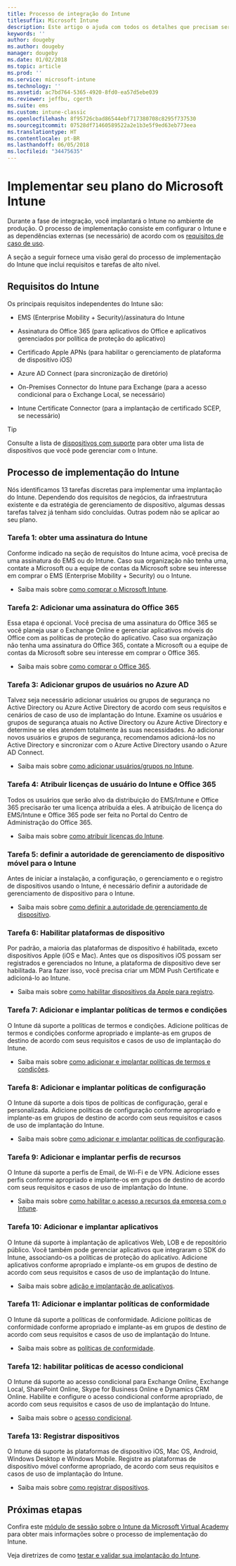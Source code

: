 ```yaml
---
title: Processo de integração do Intune
titlesuffix: Microsoft Intune
description: Este artigo o ajuda com todos os detalhes que precisam ser considerados ao integrar a solução somente na nuvem do Microsoft Intune ao seu ambiente.
keywords: ''
author: dougeby
ms.author: dougeby
manager: dougeby
ms.date: 01/02/2018
ms.topic: article
ms.prod: ''
ms.service: microsoft-intune
ms.technology: ''
ms.assetid: ac7bd764-5365-4920-8fd0-ea57d5ebe039
ms.reviewer: jeffbu, cgerth
ms.suite: ems
ms.custom: intune-classic
ms.openlocfilehash: 8f95726cbad86544ebf717380708c8295f737530
ms.sourcegitcommit: 07528df71460589522a2e1b3e5f9ed63eb773eea
ms.translationtype: HT
ms.contentlocale: pt-BR
ms.lasthandoff: 06/05/2018
ms.locfileid: "34475635"
---
```

# <a name="implement-your-microsoft-intune-plan"></a>Implementar seu plano do Microsoft Intune

Durante a fase de integração, você implantará o Intune no ambiente de produção. O processo de implementação consiste em configurar o Intune e as dependências externas (se necessário) de acordo com os [requisitos de caso de uso](planning-guide-requirements.md).

A seção a seguir fornece uma visão geral do processo de implementação do Intune que inclui requisitos e tarefas de alto nível.

## <a name="intune-requirements"></a>Requisitos do Intune

Os principais requisitos independentes do Intune são:

-   EMS (Enterprise Mobility + Security)/assinatura do Intune

-   Assinatura do Office 365 (para aplicativos do Office e aplicativos gerenciados por política de proteção do aplicativo)

-   Certificado Apple APNs (para habilitar o gerenciamento de plataforma de dispositivo iOS)

-   Azure AD Connect (para sincronização de diretório)

-   On-Premises Connector do Intune para Exchange (para a acesso condicional para o Exchange Local, se necessário)

-   Intune Certificate Connector (para a implantação de certificado SCEP, se necessário)

>[!TIP]
> Consulte a lista de [dispositivos com suporte](supported-devices-browsers.md) para obter uma lista de dispositivos que você pode gerenciar com o Intune.

## <a name="intune-implementation-process"></a>Processo de implementação do Intune

Nós identificamos 13 tarefas discretas para implementar uma implantação do Intune. Dependendo dos requisitos de negócios, da infraestrutura existente e da estratégia de gerenciamento de dispositivo, algumas dessas tarefas talvez já tenham sido concluídas. Outras podem não se aplicar ao seu plano.

### <a name="task-1-get-an-intune-subscription"></a>Tarefa 1: obter uma assinatura do Intune

Conforme indicado na seção de requisitos do Intune acima, você precisa de uma assinatura do EMS ou do Intune. Caso sua organização não tenha uma, contate a Microsoft ou a equipe de contas da Microsoft sobre seu interesse em comprar o EMS (Enterprise Mobility + Security) ou o Intune.

-   Saiba mais sobre [como comprar o Microsoft Intune](https://www.microsoft.com/cloud-platform/microsoft-intune-pricing).

### <a name="task-2-add-office-365-subscription"></a>Tarefa 2: Adicionar uma assinatura do Office 365

Essa etapa é opcional. Você precisa de uma assinatura do Office 365 se você planeja usar o Exchange Online e gerenciar aplicativos móveis do Office com as políticas de proteção do aplicativo. Caso sua organização não tenha uma assinatura do Office 365, contate a Microsoft ou a equipe de contas da Microsoft sobre seu interesse em comprar o Office 365.

-   Saiba mais sobre [como comprar o Office 365](https://products.office.com/business/compare-office-365-for-business-plans).

### <a name="task-3-add-users-groups-in-azure-ad"></a>Tarefa 3: Adicionar grupos de usuários no Azure AD

Talvez seja necessário adicionar usuários ou grupos de segurança no Active Directory ou Azure Active Directory de acordo com seus requisitos e cenários de caso de uso de implantação do Intune. Examine os usuários e grupos de segurança atuais no Active Directory ou Azure Active Directory e determine se eles atendem totalmente às suas necessidades. Ao adicionar novos usuários e grupos de segurança, recomendamos adicioná-los no Active Directory e sincronizar com o Azure Active Directory usando o Azure AD Connect.


-   Saiba mais sobre [como adicionar usuários/grupos no Intune](users-permissions-add.md).
<!---why not send them to the AAD connect topic? Question out to Andre: https://docs.microsoft.com/azure/active-directory/connect/active-directory-aadconnect--->



### <a name="task-4-assign-intune-and-office-365-user-licenses"></a>Tarefa 4: Atribuir licenças de usuário do Intune e Office 365

Todos os usuários que serão alvo da distribuição do EMS/Intune e Office 365 precisarão ter uma licença atribuída a eles. A atribuição de licença do EMS/Intune e Office 365 pode ser feita no Portal do Centro de Administração do Office 365.

-   Saiba mais sobre [como atribuir licenças do Intune](licenses-assign.md).

### <a name="task-5-set-mobile-device-management-authority-to-intune"></a>Tarefa 5: definir a autoridade de gerenciamento de dispositivo móvel para o Intune

Antes de iniciar a instalação, a configuração, o gerenciamento e o registro de dispositivos usando o Intune, é necessário definir a autoridade de gerenciamento de dispositivo para o Intune.

-   Saiba mais sobre [como definir a autoridade de gerenciamento de dispositivo](mdm-authority-set.md).

### <a name="task-6-enable-device-platforms"></a>Tarefa 6: Habilitar plataformas de dispositivo

Por padrão, a maioria das plataformas de dispositivo é habilitada, exceto dispositivos Apple (iOS e Mac). Antes que os dispositivos iOS possam ser registrados e gerenciados no Intune, a plataforma de dispositivo deve ser habilitada. Para fazer isso, você precisa criar um MDM Push Certificate e adicioná-lo ao Intune.

-   Saiba mais sobre [como habilitar dispositivos da Apple para registro](apple-mdm-push-certificate-get.md).

### <a name="task-7-add-and-deploy-terms-and-conditions-policies"></a>Tarefa 7: Adicionar e implantar políticas de termos e condições

O Intune dá suporte a políticas de termos e condições. Adicione políticas de termos e condições conforme apropriado e implante-as em grupos de destino de acordo com seus requisitos e casos de uso de implantação do Intune.

-   Saiba mais sobre [como adicionar e implantar políticas de termos e condições](terms-and-conditions-create.md).

### <a name="task-8-add-and-deploy-configuration-policies"></a>Tarefa 8: Adicionar e implantar políticas de configuração

O Intune dá suporte a dois tipos de políticas de configuração, geral e personalizada. Adicione políticas de configuração conforme apropriado e implante-as em grupos de destino de acordo com seus requisitos e casos de uso de implantação do Intune.

-   Saiba mais sobre [como adicionar e implantar políticas de configuração](device-profiles.md).

### <a name="task-9-add-and-deploy-resource-profiles"></a>Tarefa 9: Adicionar e implantar perfis de recursos

O Intune dá suporte a perfis de Email, de Wi-Fi e de VPN. Adicione esses perfis conforme apropriado e implante-os em grupos de destino de acordo com seus requisitos e casos de uso de implantação do Intune.

-   Saiba mais sobre [como habilitar o acesso a recursos da empresa com o Intune](device-profiles.md).

### <a name="task-10-add-and-deploy-apps"></a>Tarefa 10: Adicionar e implantar aplicativos

O Intune dá suporte à implantação de aplicativos Web, LOB e de repositório público. Você também pode gerenciar aplicativos que integraram o SDK do Intune, associando-os a políticas de proteção do aplicativo. Adicione aplicativos conforme apropriado e implante-os em grupos de destino de acordo com seus requisitos e casos de uso de implantação do Intune.

-   Saiba mais sobre [adição e implantação de aplicativos](app-management.md).

### <a name="task-11-add-and-deploy-compliance-policies"></a>Tarefa 11: Adicionar e implantar políticas de conformidade

O Intune dá suporte a políticas de conformidade. Adicione políticas de conformidade conforme apropriado e implante-as em grupos de destino de acordo com seus requisitos e casos de uso de implantação do Intune.

-   Saiba mais sobre as [políticas de conformidade](device-compliance.md).

### <a name="task-12-enable-conditional-access-policies"></a>Tarefa 12: habilitar políticas de acesso condicional

O Intune dá suporte ao acesso condicional para Exchange Online, Exchange Local, SharePoint Online, Skype for Business Online e Dynamics CRM Online. Habilite e configure o acesso condicional conforme apropriado, de acordo com seus requisitos e casos de uso de implantação do Intune.

-   Saiba mais sobre o [acesso condicional](conditional-access.md).

### <a name="task-13-enroll-devices"></a>Tarefa 13: Registrar dispositivos

O Intune dá suporte às plataformas de dispositivo iOS, Mac OS, Android, Windows Desktop e Windows Mobile. Registre as plataformas de dispositivo móvel conforme apropriado, de acordo com seus requisitos e casos de uso de implantação do Intune.

-   Saiba mais sobre [como registrar dispositivos](device-enrollment.md).


## <a name="next-steps"></a>Próximas etapas

Confira este [módulo de sessão sobre o Intune da Microsoft Virtual Academy](https://mva.microsoft.com/en-US/training-courses/deploying-microsoft-enterprise-mobility-suite-16408) para obter mais informações sobre o processo de implementação do Intune.


Veja diretrizes de como [testar e validar sua implantação do Intune](planning-guide-test-validation.md).
